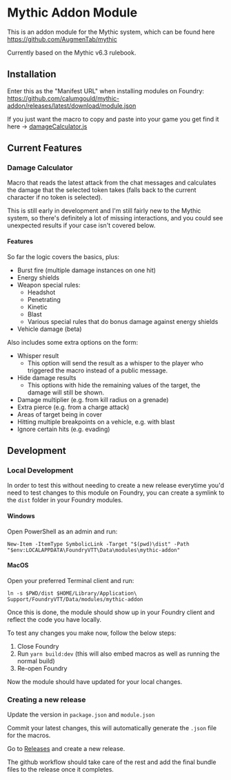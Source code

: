 # Mythic Addon Module

This is an addon module for the Mythic system, which can be found here https://github.com/AugmenTab/mythic

Currently based on the Mythic v6.3 rulebook.

## Installation

Enter this as the "Manifest URL" when installing modules on Foundry:
https://github.com/calumgould/mythic-addon/releases/latest/download/module.json

If you just want the macro to copy and paste into your game you get find it here -> [damageCalculator.js](src/scripts/macros/damageCalculator.js)

## Current Features

### Damage Calculator

Macro that reads the latest attack from the chat messages and calculates the damage that the selected token takes (falls back to the current character if no token is selected).

This is still early in development and I'm still fairly new to the Mythic system, so there's definitely a lot of missing interactions, and you could see unexpected results if your case isn't covered below.

#### Features

So far the logic covers the basics, plus:

- Burst fire (multiple damage instances on one hit)
- Energy shields
- Weapon special rules:
  - Headshot
  - Penetrating
  - Kinetic
  - Blast
  - Various special rules that do bonus damage against energy shields
- Vehicle damage (beta)

Also includes some extra options on the form:

- Whisper result
  - This option will send the result as a whisper to the player who triggered the macro instead of a public message.
- Hide damage results
  - This options with hide the remaining values of the target, the damage will still be shown.
- Damage multiplier (e.g. from kill radius on a grenade)
- Extra pierce (e.g. from a charge attack)
- Areas of target being in cover
- Hitting multiple breakpoints on a vehicle, e.g. with blast
- Ignore certain hits (e.g. evading)

## Development

### Local Development

In order to test this without needing to create a new release everytime you'd need to test changes to this module on Foundry, you can create a symlink to the `dist` folder in your Foundry modules.

#### Windows

Open PowerShell as an admin and run:
```shell
New-Item -ItemType SymbolicLink -Target "$(pwd)\dist" -Path "$env:LOCALAPPDATA\FoundryVTT\Data\modules\mythic-addon"
```

#### MacOS

Open your preferred Terminal client and run:
```
ln -s $PWD/dist $HOME/Library/Application\ Support/FoundryVTT/Data/modules/mythic-addon
```

Once this is done, the module should show up in your Foundry client and reflect the code you have locally.

To test any changes you make now, follow the below steps:
1. Close Foundry
2. Run `yarn build:dev` (this will also embed macros as well as running the normal build)
3. Re-open Foundry

Now the module should have updated for your local changes.

### Creating a new release

Update the version in `package.json` and `module.json`

Commit your latest changes, this will automatically generate the `.json` file for the macros.

Go to [Releases](https://github.com/calumgould/mythic-addon/releases) and create a new release.

The github workflow should take care of the rest and add the final bundle files to the release once it completes.